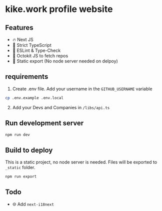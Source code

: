 # kike.work profile website

## Features
- 🔥 Next JS
- 🛂 Strict TypeScript
- 🚨 ESLint & Type-Check
- 🐙 Octokit JS to fetch repos
- 📄 Static export (No node server needed on delpoy)

## requirements
1. Create .env file. Add your username in the `GITHUB_USERNAME` variable

```bash
cp .env.example .env.local
````

2. Add your Devs and Companies in `/libs/api.ts`

## Run development server

```bash
npm run dev
```

## Build to deploy
This is a static project, no node server is needed. Files will be exported to `_static` folder.

```bash
npm run export
```


## Todo
- 🌐 Add `next-i18next`